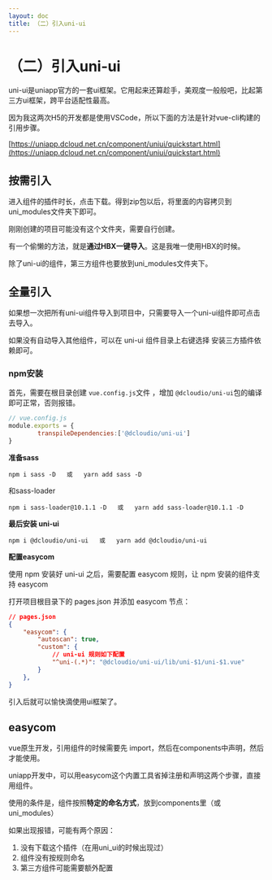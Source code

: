 ```yaml
---
layout: doc
title: （二）引入uni-ui
---
```

# （二）引入uni-ui
uni-ui是uniapp官方的一套ui框架。它用起来还算趁手，美观度一般般吧，比起第三方ui框架，跨平台适配性最高。

因为我这两次H5的开发都是使用VSCode，所以下面的方法是针对vue-cli构建的引用步骤。

[https://uniapp.dcloud.net.cn/component/uniui/quickstart.html](https://uniapp.dcloud.net.cn/component/uniui/quickstart.html)

## 按需引入
进入组件的插件时长，点击下载。得到zip包以后，将里面的内容拷贝到uni_modules文件夹下即可。

刚刚创建的项目可能没有这个文件夹，需要自行创建。

有一个偷懒的方法，就是**通过HBX一键导入**。这是我唯一使用HBX的时候。

除了uni-ui的组件，第三方组件也要放到uni_modules文件夹下。

## 全量引入
如果想一次把所有uni-ui组件导入到项目中，只需要导入一个uni-ui组件即可点击去导入。

如果没有自动导入其他组件，可以在 uni-ui 组件目录上右键选择 安装三方插件依赖即可。

### npm安装 

首先，需要在根目录创建 `vue.config.js`文件 ，增加 `@dcloudio/uni-ui`包的编译即可正常，否则报错。

```js
// vue.config.js
module.exports = {
		transpileDependencies:['@dcloudio/uni-ui']
}
```

 **准备sass**

```
npm i sass -D   或   yarn add sass -D
```

和sass-loader

```
npm i sass-loader@10.1.1 -D   或   yarn add sass-loader@10.1.1 -D
```
 **最后安装 uni-ui**

```
npm i @dcloudio/uni-ui   或   yarn add @dcloudio/uni-ui
```

 **配置easycom**

使用 npm 安装好 uni-ui 之后，需要配置 easycom 规则，让 npm 安装的组件支持 easycom

打开项目根目录下的 pages.json 并添加 easycom 节点：

```json
// pages.json
{
	"easycom": {
		"autoscan": true,
		"custom": {
			// uni-ui 规则如下配置
			"^uni-(.*)": "@dcloudio/uni-ui/lib/uni-$1/uni-$1.vue"
		}
	},
}
```

引入后就可以愉快滴使用ui框架了。

##  easycom
vue原生开发，引用组件的时候需要先 import，然后在components中声明，然后才能使用。

uniapp开发中，可以用easycom这个内置工具省掉注册和声明这两个步骤，直接用组件。

使用的条件是，组件按照**特定的命名方式**，放到components里（或uni_modules）

如果出现报错，可能有两个原因：

1. 没有下载这个插件（在用uni_ui的时候出现过）
2. 组件没有按规则命名
3. 第三方组件可能需要额外配置